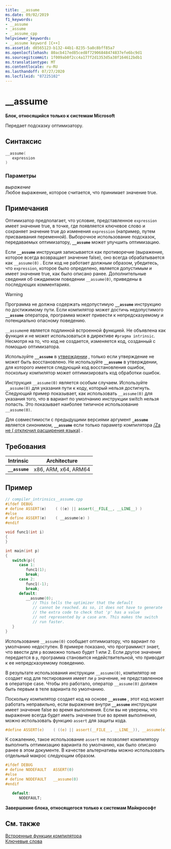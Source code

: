 ```yaml
---
title: __assume
ms.date: 09/02/2019
f1_keywords:
- __assume
- _assume
- __assume_cpp
helpviewer_keywords:
- __assume keyword [C++]
ms.assetid: d8565123-b132-44b1-8235-5a8c8bff85a7
ms.openlocfilehash: 80acb417ed85ced8f72906848474837efe6bc9d1
ms.sourcegitcommit: 1f009ab0f2cc4a177f2d1353d5a38f164612bdb1
ms.translationtype: MT
ms.contentlocale: ru-RU
ms.lasthandoff: 07/27/2020
ms.locfileid: "87225102"
---
```

# <a name="__assume"></a>__assume

**Блок, относящийся только к системам Microsoft**

Передает подсказку оптимизатору.

## <a name="syntax"></a>Синтаксис

```C
__assume(
   expression
)
```

### <a name="parameters"></a>Параметры

*выражение*\
Любое выражение, которое считается, что принимает значение true.

## <a name="remarks"></a>Примечания

Оптимизатор предполагает, что условие, представленное `expression` имеет значение true, в точке, где появляется ключевое слово и сохраняет значение true до изменения `expression` (например, путем присваивания переменной). Выборочное использование подсказок, передаваемых оптимизатору, **`__assume`** может улучшить оптимизацию.

Если **`__assume`** инструкция записывается как противоречие (выражение, которое всегда возвращает значение false), оно всегда обрабатывается как `__assume(0)` . Если код не работает должным образом, убедитесь, что `expression`, которое было определено, является допустимым и имеет значение true, как было описано ранее. Дополнительные сведения об ожидаемом поведении `__assume(0)`, приведены в последующих комментариях.

> [!WARNING]
> Программа не должна содержать недопустимую **`__assume`** инструкцию по достижимому пути. Если компилятор может достичь недопустимого **`__assume`** оператора, программа может привести к непредсказуемому и потенциально опасному поведению.

`__assume`не является подлинной встроенной функцией. Не объявлена как функция и не может использоваться в директиве `#pragma intrinsic`. Несмотря на то, что код не создается, изменяется код, созданный с помощью оптимизатора.

Используйте **`__assume`** в [утверждении](../c-runtime-library/reference/assert-asserte-assert-expr-macros.md) , только если утверждение не может быть восстановлено. Не используйте **`__assume`** в утверждении, для которого имеется следующий код восстановления ошибок, поскольку компилятор может оптимизировать код обработки ошибок.

Инструкция `__assume(0)` является особым случаем. Используйте `__assume(0)` для указания пути к коду, который нельзя достигнуть. Следующий пример показывает, как использовать `__assume(0)` для указания того, что в вариант по умолчанию инструкции switch нельзя попасть. Это показывает наиболее типичное использование `__assume(0)`.

Для совместимости с предыдущими версиями аргумент **`_assume`** является синонимом, **`__assume`** если только параметр компилятора [/Za не \( отключил расширения языка)](../build/reference/za-ze-disable-language-extensions.md) .

## <a name="requirements"></a>Требования

|Intrinsic|Architecture|
|---------------|------------------|
|**`__assume`**|x86, ARM, x64, ARM64|

## <a name="example"></a>Пример

```cpp
// compiler_intrinsics__assume.cpp
#ifdef DEBUG
# define ASSERT(e)    ( ((e) || assert(__FILE__, __LINE__) )
#else
# define ASSERT(e)    ( __assume(e) )
#endif

void func1(int i)
{
}

int main(int p)
{
   switch(p){
      case 1:
         func1(1);
         break;
      case 2:
         func1(-1);
         break;
      default:
         __assume(0);
            // This tells the optimizer that the default
            // cannot be reached. As so, it does not have to generate
            // the extra code to check that 'p' has a value
            // not represented by a case arm. This makes the switch
            // run faster.
   }
}
```

Использование `__assume(0)` сообщает оптимизатору, что вариант по умолчанию недоступен. В примере показано, что программист знает, что ввести для `p` возможно только будет 1 или 2. Если другое значение передается в `p`, программа становится недействительной, что приводит к ее непредсказуемому поведению.

В результате использования инструкции `__assume(0)`, компилятор не создает код для тестирования имеет ли `p` значение, не представленное в операторе case. Чтобы это работало, оператор `__assume(0)` должен быть первым в теле варианта по умолчанию.

Поскольку компилятор создает код на основе **`__assume`** , этот код может работать неправильно, если выражение внутри **`__assume`** инструкции имеет значение false во время выполнения. Если вы не уверены, что выражение всегда будет иметь значение true во время выполнения, можно использовать функцию `assert` для защиты кода.

```C
#define ASSERT(e)    ( ((e) || assert(__FILE__, __LINE__)), __assume(e) )
```

К сожалению, такое использование `assert` не позволяет компилятору выполнить оптимизацию варианта по умолчанию, как было описано ранее в этом документе. В качестве альтернативы можно использовать отдельный макрос следующим образом.

```C
#ifdef DEBUG
# define NODEFAULT   ASSERT(0)
#else
# define NODEFAULT   __assume(0)
#endif

   default:
      NODEFAULT;
```

**Завершение блока, относящегося только к системам Майкрософт**

## <a name="see-also"></a>См. также

[Встроенные функции компилятора](../intrinsics/compiler-intrinsics.md)\
[Ключевые слова](../cpp/keywords-cpp.md)
